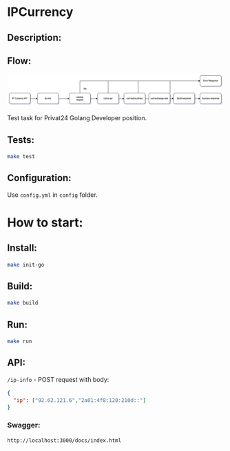 # IPCurrency

## Description:

## Flow:

![plot](./diagram.png)

Test task for Privat24 Golang Developer position.

## Tests:

```bash 
make test
```

## Configuration:

Use `config.yml` in `config` folder.

# How to start:

## Install:

```bash
make init-go
```

## Build:

```bash
make build
```

## Run:

```bash
make run
```


## API:

`/ip-info` - POST request with body:

```json
{
  "ip": ["92.62.121.6","2a01:4f8:120:210d::"]
}
```

### Swagger:

```bash
http://localhost:3000/docs/index.html
```